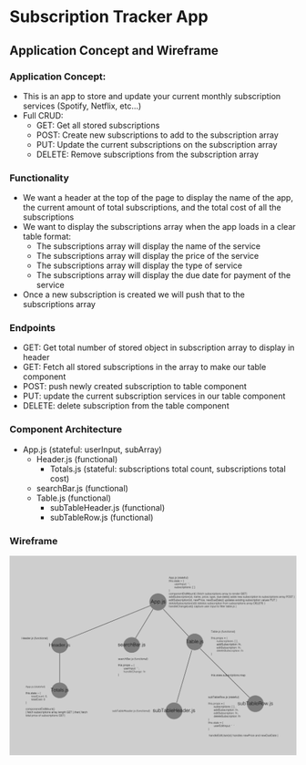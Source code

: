 # Subscription Tracker App 

## Application Concept and Wireframe

### Application Concept:
- This is an app to store and update your current monthly subscription services (Spotify, Netflix, etc...)
- Full CRUD: 
    - GET: Get all stored subscriptions 
    - POST: Create new subscriptions to add to the subscription array 
    - PUT: Update the current subscriptions on the subscription array 
    - DELETE: Remove subscriptions from the subscription array 

### Functionality 
- We want a header at the top of the page to display the name of the app, the current amount of total subscriptions, and the total cost of all the subscriptions
- We want to display the subscriptions array when the app loads in a clear table format: 
    - The subscriptions array will display the name of the service
    - The subscriptions array will display the price of the service 
    - The subscriptions array will display the type of service
    - The subscriptions array will display the due date for payment of the service 
- Once a new subscription is created we will push that to the subscriptions array 


### Endpoints 
- GET: Get total number of stored object in subscription array to display in header 
- GET: Fetch all stored subscriptions in the array to make our table component 
- POST: push newly created subscription to table component 
- PUT: update the current subscription services in our table component 
- DELETE: delete subscription from the table component 

### Component Architecture 
- App.js (stateful: userInput, subArray)
    - Header.js (functional)
        - Totals.js (stateful: subscriptions total count, subscriptions total cost)
    - searchBar.js (functional)
    - Table.js (functional)
        - subTableHeader.js (functional)
        - subTableRow.js (functional)
        
### Wireframe 
![ ](screenshots/ComponentStructure.png "Component Structure")
